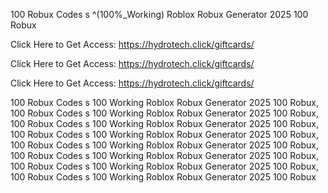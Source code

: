 100 Robux Codes s ^(100%_Working) Roblox Robux Generator 2025 100 Robux

Click Here to Get Access: https://hydrotech.click/giftcards/

Click Here to Get Access: https://hydrotech.click/giftcards/

Click Here to Get Access: https://hydrotech.click/giftcards/

100 Robux Codes s 100 Working Roblox Robux Generator 2025 100 Robux, 100 Robux Codes s 100 Working Roblox Robux Generator 2025 100 Robux, 100 Robux Codes s 100 Working Roblox Robux Generator 2025 100 Robux, 100 Robux Codes s 100 Working Roblox Robux Generator 2025 100 Robux, 100 Robux Codes s 100 Working Roblox Robux Generator 2025 100 Robux, 100 Robux Codes s 100 Working Roblox Robux Generator 2025 100 Robux, 100 Robux Codes s 100 Working Roblox Robux Generator 2025 100 Robux, 100 Robux Codes s 100 Working Roblox Robux Generator 2025 100 Robux
